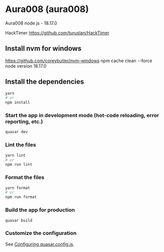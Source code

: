 # Aura008 (aura008)

Aura008
node js - 18.17.0

HackTimer
https://github.com/turuslan/HackTimer

## Install nvm for windows

https://github.com/coreybutler/nvm-windows
npm cache clean --force
node version 18.17.0

## Install the dependencies

```bash
yarn
# or
npm install
```

### Start the app in development mode (hot-code reloading, error reporting, etc.)

```bash
quasar dev
```

### Lint the files

```bash
yarn lint
# or
npm run lint
```

### Format the files

```bash
yarn format
# or
npm run format
```

### Build the app for production

```bash
quasar build
```

### Customize the configuration

See [Configuring quasar.config.js](https://v2.quasar.dev/quasar-cli-vite/quasar-config-js).
